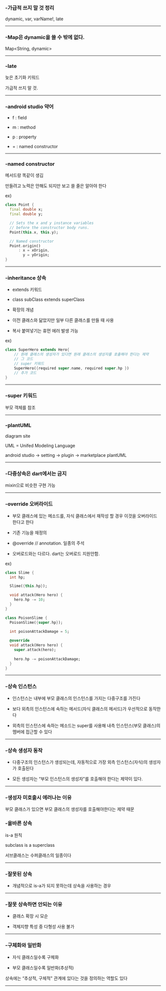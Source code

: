 ### -가급적 쓰지 말 것 정리

dynamic, var, varName!, late

***

### -Map은 dynamic을 쓸 수 밖에 없다.

Map<String, dynamic>

***

### -late

늦은 초기화 키워드

가급적 쓰지 말 것.

***

### -android studio 약어

- f : field

- m : method

- p : property

- = : named constructor

***

### -named constructor

메서드랑 똑같이 생김

만들려고 노력은 안해도 되지만 보고 쓸 줄은 알아야 한다

ex)

```dart
class Point {
  final double x;
  final double y;

  // Sets the x and y instance variables
  // before the constructor body runs.
  Point(this.x, this.y);

  // Named constructor
  Point.origin()
      : x = xOrigin,
        y = yOrigin;
}
```

***

### -inheritance 상속

- extends 키워드

- class subClass extends superClass

- 확장의 개념

- 이전 클래스와 닮았지만 일부 다른 클래스를 만들 때 사용

- 복사 붙여넣기는 휴먼 에러 발생 가능

ex)
```dart
class SuperHero extends Hero{
	// 원래 클래스의 생성자가 있다면 원래 클래스의 생성자를 호출해야 한다는 제약
	// 그 코드
    // super 키워드
	SuperHero({required super.name, required super.hp })
	// 추가 코드
}
```

***

### -super 키워드

부모 객체를 참조

***

### -plantUML

diagram site

UML = Unifed Modeling Language

android studio -> setting -> plugin -> marketplace plantUML

***

### -다중상속은 dart에서는 금지

mixin으로 비슷한 구현 가능

***

### -override 오버라이드

- 부모 클래스에 있는 메소드를, 자식 클래스에서 재작성 할 경우 이것을 오버라이드 한다고 한다

- 기존 기능을 재정의

- @override // annotation. 일종의 주석

- 오버로드와는 다르다. dart는 오버로드 지원안함.

ex)

```dart
class Slime {
  int hp;

  Slime({this.hp});

  void attack(Hero hero) {
    hero.hp -= 10;
  }
}

class PoisonSlime {
  PoisonSlime({super.hp});
  
  int poisonAttackDamage = 5;

  @override
  void attack(Hero hero) {
    super.attack(hero);
    
    hero.hp -= poisonAttackDamage;
  }
}
```

***

### -상속 인스턴스

- 인스턴스는 내부에 부모 클래스의 인스턴스를 가지는 다중구조를 가진다

- 보다 외측의 인스턴스에 속하는 메서드(자식 클래스의 메서드)가 우선적으로 동작한다

- 외측의 인스턴스에 속하는 메소드는 super를 사용해 내측 인스턴스(부모 클래스)의 멤버에 접근할 수 있다

***

### -상속 생성자 동작

- 다중구조의 인스턴스가 생성되는데, 자동적으로 가장 외측 인스턴스(자식)의 생성자가 호출된다

- 모든 생성자는 “부모 인스턴스의 생성자"를 호출해야 한다는 제약이 있다.

***

### -생성자 미호출시 에러나는 이유

부모 클래스가 있으면 부모 클래스의 생성자를 호출해야한다는 제약 때문

### -올바른 상속

is-a 원칙

subclass is a superclass

서브클래스는 수퍼클래스의 일종이다

***

### -잘못된 상속

- 개념적으로 is-a가 되지 못하는데 상속을 사용하는 경우

***

### -잘못 상속하면 안되는 이유

- 클래스 확장 시 모순 

- 객체지향 특성 중 다형성 사용 불가

***

### -구체화와 일반화

- 자식 클래스일수록 구체화

- 부모 클래스일수록 일반화(추상적)

상속에는 “추상적, 구체적" 관계에 있다는 것을 정의하는 역할도 있다

***